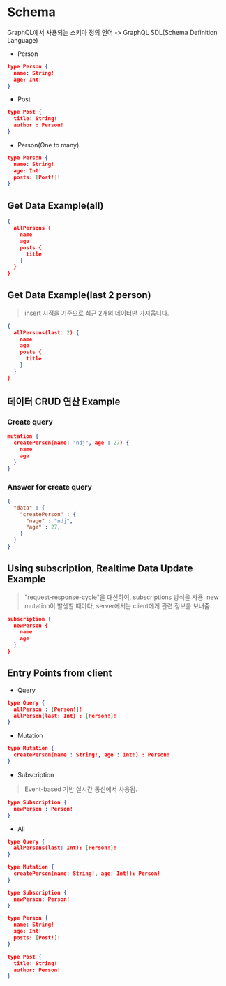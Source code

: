 # Schema

GraphQL에서 사용되는 스키마 정의 언어 -> GraphQL SDL(Schema Definition Language)

* Person
```json
type Person {
  name: String!
  age: Int!
}
```

* Post
```json
type Post {
  title: String!
  author : Person!
}
```

* Person(One to many)
```json
type Person {
  name: String!
  age: Int!
  posts: [Post!]!
}
```

## Get Data Example(all)

```json
{
  allPersons {
    name
    age
    posts {
      title
    }
  }
}
```

## Get Data Example(last 2 person)

> insert 시점을 기준으로 최근 2개의 데이터만 가져옵니다.

```json
{
  allPersons(last: 2) {
    name
    age
    posts {
      title
    }
  }
}
```

## 데이터 CRUD 연산 Example

### Create query
```json
mutation {
  createPerson(name: "ndj", age : 27) {
    name
    age
  }
}
```


### Answer for create query
```json
{
  "data" : {
    "createPerson" : {
      "nage" : "ndj",
      "age" : 27,
    }
  }
}
```

## Using subscription, Realtime Data Update Example
> "request-response-cycle"을 대신하여, subscriptions 방식을 사용.
> new mutation이 발생할 때마다, server에서는 client에게 관련 정보를 보내줌.
```json
subscription {
  newPerson {
    name
    age
  }
}
```


## Entry Points from client

* Query

```json
type Query {
  allPerson : [Person!]!
  allPerson(last: Int) : [Person!]!
}
```

* Mutation

```json
type Mutation {
  createPerson(name : String!, age : Int!) : Person!
}
```

* Subscription
> Event-based 기반 실시간 통신에서 사용됨.
```json
type Subscription {
  newPerson : Person!
}
```


* All
```json
type Query {
  allPersons(last: Int): [Person!]!
}

type Mutation {
  createPerson(name: String!, age: Int!): Person!
}

type Subscription {
  newPerson: Person!
}

type Person {
  name: String!
  age: Int!
  posts: [Post!]!
}

type Post {
  title: String!
  author: Person!
}
```
